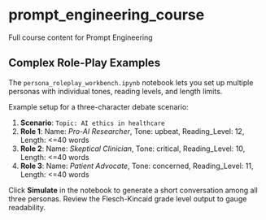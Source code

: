 # prompt_engineering_course
Full course content for Prompt Engineering 

## Complex Role-Play Examples

The `persona_roleplay_workbench.ipynb` notebook lets you set up multiple personas with individual tones, reading levels, and length limits.

Example setup for a three-character debate scenario:

1. **Scenario**: `Topic: AI ethics in healthcare`
2. **Role 1**: Name: *Pro-AI Researcher*, Tone: upbeat, Reading_Level: 12, Length: <=40 words
3. **Role 2**: Name: *Skeptical Clinician*, Tone: critical, Reading_Level: 10, Length: <=40 words
4. **Role 3**: Name: *Patient Advocate*, Tone: concerned, Reading_Level: 11, Length: <=40 words

Click **Simulate** in the notebook to generate a short conversation among all three personas. Review the Flesch-Kincaid grade level output to gauge readability.

